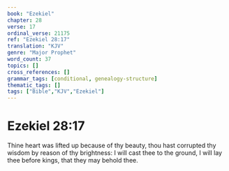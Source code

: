 ```yaml
---
book: "Ezekiel"
chapter: 28
verse: 17
ordinal_verse: 21175
ref: "Ezekiel 28:17"
translation: "KJV"
genre: "Major Prophet"
word_count: 37
topics: []
cross_references: []
grammar_tags: [conditional, genealogy-structure]
thematic_tags: []
tags: ["Bible","KJV","Ezekiel"]
---
```


# Ezekiel 28:17

Thine heart was lifted up because of thy beauty, thou hast corrupted thy wisdom by reason of thy brightness: I will cast thee to the ground, I will lay thee before kings, that they may behold thee.
